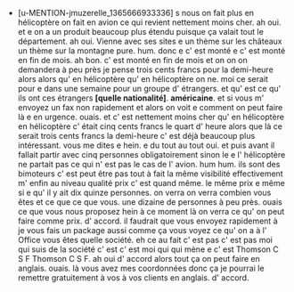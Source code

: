  * [u-MENTION-jmuzerelle_1365666933336]
	s nous on fait plus en hélicoptère on fait en avion ce qui revient nettement moins cher.
	 ah oui.
	 et e on a un produit beaucoup plus étendu puisque ça valait tout le département.
	 ah oui.
	 Vienne avec ses sites e un thème sur les châteaux un thème sur la montagne pure.
	 hum.
	 donc e c' est monté e c' est monté en fin de mois.
	 ah bon.
	 c' est monté en fin de mois et on on on demandera à peu près je pense trois cents francs pour la demi-heure alors alors qu' en hélicoptère qu' en hélicoptère on ne.
	 moi ce serait pour e dans une semaine pour un groupe d' étrangers.
	 et qu' est ce qu' ils ont ces étrangers **[quelle nationalité]**.
	 **américaine**.
	 et si vous m' envoyez un fax non rapidement et alors on voit e comment on peut faire là e en urgence.
	 ouais.
	 et c' est nettement moins cher qu' en hélicoptère en hélicoptère c' était cinq cents francs le quart d' heure alors que là ce serait trois cents francs la demi-heure c' est déjà beaucoup plus intéressant.
	 vous me dites e hein.
	 e du tout au tout oui.
	 et puis avant il fallait partir avec cinq personnes obligatoirement sinon le e l' hélicoptère ne partait pas ce qui n' est pas le cas de l' avion.
	 hum hum.
	 ils sont des bimoteurs c' est peut être pas tout à fait la même visibilité effectivement m' enfin au niveau qualité prix c' est quand même.
	 le même prix e même si e qu' il y ait dix quinze personnes.
	 on verra on verra combien vous êtes et ce que ce que vous.
	 une dizaine de personnes à peu près.
	 ouais ce que vous nous proposez hein à ce moment là on verra ce qu' on peut faire comme prix.
	 d' accord.
	 il faudrait que vous envoyez rapidement à je vous fais un package aussi comme ça vous voyez ce qu' on a à l' Office vous êtes quelle société.
	 eh ce au fait c' est pas c' est pas moi qui suis de la société c' est c' est moi qui qui mène e c' est Thomson C S F Thomson C S F.
	 ah oui d' accord alors tout ça on peut faire en anglais.
	 ouais.
	 là vous avez mes coordonnées donc ça je pourrai le remettre gratuitement à vos à vos clients en anglais.
	 d' accord.
	
